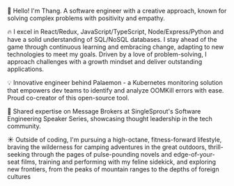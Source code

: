 👋 Hello! I'm Thang. A software engineer with a creative approach, known for solving complex problems with positivity and empathy.

🔥 I excel in React/Redux, JavaScript/TypeScript, Node/Express/Python and have a solid understanding of SQL/NoSQL databases. I stay ahead of the game through continuous learning and embracing change, adapting to new technologies to meet my goals. Driven by a love of problem-solving, I approach challenges with a growth mindset and deliver outstanding applications.

💡 Innovative engineer behind Palaemon - a Kubernetes monitoring solution that empowers dev teams to identify and analyze OOMKill errors with ease. Proud co-creator of this open-source tool.

🎤 Shared expertise on Message Brokers at SingleSprout's Software Engineering Speaker Series, showcasing thought leadership in the tech community.

:sunny: Outside of coding, I'm pursuing a high-octane, fitness-forward lifestyle, braving the wilderness for camping adventures in the great outdoors, thrill-seeking through the pages of pulse-pounding novels and edge-of-your-seat films, training and performing with my feline sidekick, and exploring new frontiers, from the peaks of mountain ranges to the depths of foreign cultures
